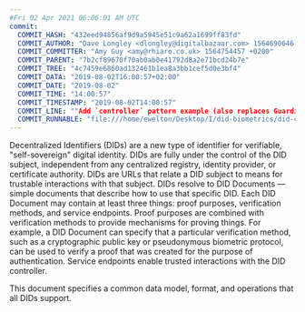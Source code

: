 ```yaml
---
#Fri 02 Apr 2021 06:06:01 AM UTC
commit:
  COMMIT_HASH: "432eed94856af9d9a5945e51c9a62a1699ff83fd"
  COMMIT_AUTHOR: "Dave Longley <dlongley@digitalbazaar.com> 1564690646 -0400"
  COMMIT_COMMITTER: "Amy Guy <amy@rhiaro.co.uk> 1564754457 +0200"
  COMMIT_PARENT: "7b2cf89670f70ab0ab0e41792d8a2e71bcd24b7e"
  COMMIT_TREE: "4c7459e6860ad132461b1ea8a3bb1cef5d0e3bf4"
  COMMIT_DATA: "2019-08-02T16:00:57+02:00"
  COMMIT_DATE: "2019-08-02"
  COMMIT_TIME: "14:00:57"
  COMMIT_TIMESTAMP: "2019-08-02T14:00:57"
  COMMIT_LINE: ""Add `controller` pattern example (also replaces Guardianship)."
  COMMIT_RUNNABLE: "file:///home/ewelton/Desktop/I/did-biometrics/did-core-dataset/analysis/gitinfo/432eed94856af9d9a5945e51c9a62a1699ff83fd/snapshot/index.html"
---
```


<section id="abstract">
<p>
Decentralized Identifiers (DIDs) are a new type of identifier for
verifiable, "self-sovereign" digital identity. DIDs are fully under the
control of the DID subject, independent from any centralized registry,
identity provider, or certificate authority. DIDs are URLs that relate
a DID subject to means for trustable interactions with that subject.
DIDs resolve to DID Documents — simple documents that describe how to
use that specific DID. Each DID Document may contain at least three
things: proof purposes, verification methods, and service endpoints.
Proof purposes are combined with verification methods to provide mechanisms
for proving things. For example, a DID Document can specify that a particular
verification method, such as a cryptographic public key or pseudonymous
biometric protocol, can be used to verify a proof that was created for the
purpose of authentication. Service endpoints enable trusted interactions with
the DID controller.
    </p>
<p>
This document specifies a common data model, format, and operations
that all DIDs support.
    </p>
</section>
